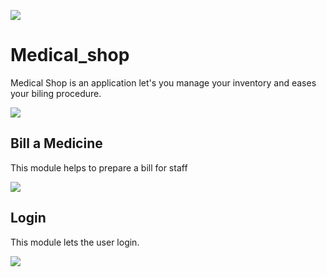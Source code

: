 ![](https://i.imgur.com/OLDKJ95.png)
# Medical_shop

Medical Shop is an application let's you manage your inventory and eases your biling procedure.

![](https://i.imgur.com/YOgzDdy.jpg)

## Bill a Medicine

This module helps to prepare a bill for staff

![](https://i.imgur.com/AEUUVBu.jpg)

## Login

This module lets the user login.

![](https://i.imgur.com/yLGWwww.jpg)
